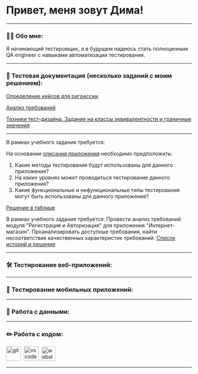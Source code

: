 # Привет, меня зовут Дима!

---

### 👨‍💻 Обо мне:

Я начинающий тестировщик, а в будущем надеюсь стать полноценным QA engineer с навыками автоматизации тестирования.

---

### 📁 Тестовая документация (несколько заданий с моим решением): 

<a href="https://docs.google.com/spreadsheets/d/1ky5xqxsvrR6cl06n7CAhLQOOg2yVGkcEYnVs2EG4ecU/edit?usp=sharing">Определение кейсов для регрессии</a>

<a href="https://docs.google.com/spreadsheets/d/1JARuviLKgzOJTb5OQSipt7OI2kW0Ddee0KQd7Uojgcc/edit?usp=sharing">Анализ требований</a>

<a href="https://docs.google.com/spreadsheets/d/191TqhsbnSKTHNpUqQkiQWwf1RdrrdIJksy1Vdfuh6uM/edit?usp=sharing">Техники тест-дизайна. Задание на классы эквивалентности и граничные значения</a>

---
В рамках учебного задания требуется: 

На основании <a href="https://rusau.kaiten.ru/p/d/41216bb0-4764-4ee1-aa10-8ecb01ee9d06">описания приложения</a> необходимо предположить:

1. Какие методы тестирования будут использованы для данного приложения?
2. На каких уровнях может проводиться тестирование данного приложения?
3. Какие функциональные и нефункциональные типы тестирования могут быть использованы для данного приложения?

<a href="https://docs.google.com/spreadsheets/d/1Nt0cnA_HHSRU47yE2Ocf-CbnY2brJB4Cfi4T4oKYYDc/edit?usp=sharing">Решение в таблице</a>



В рамках учебного задания требуется: 
Провести анализ требований модуля "Регистрация и Авторизация" для приложения "Интернет-магазин".
Проанализировать доступные требования, найти несоответствия качественных характеристик требований.
<a href="https://docs.google.com/spreadsheets/d/1EWxu0JqHnHU_ceN5QKbJKOI0d7Gh3O0WCXffwT5bKk8/edit?usp=sharing">Список историй и решение</a>


---






### 🛠 Тестирование веб-приложений:



---

### 📱 Тестирование мобильных приложений:




---

### 💾 Работа с данными:



---

### ✏️ Работа с кодом:

<div>
  <img src="https://cdn.jsdelivr.net/gh/devicons/devicon/icons/git/git-original.svg" title="git" alt="git" width="40" height="40"/>&nbsp
  <img src="https://cdn.jsdelivr.net/gh/devicons/devicon/icons/vscode/vscode-original.svg" title="vscode" alt="vscode" width="40" height="40"/>&nbsp
  <img src="https://upload.wikimedia.org/wikipedia/commons/7/71/WebStorm_Icon.png" title="webstorm" alt="webstorm" width="39" height="39"/>&nbsp
  
  

</div>

---

<!-- ### 💻 Пройденные курсы:
Тестировщик с нуля 2025. Web/Mobile, Postman, SQL, Git, Bash:
https://www.udemy.com/course/qaengineer


--- -->
